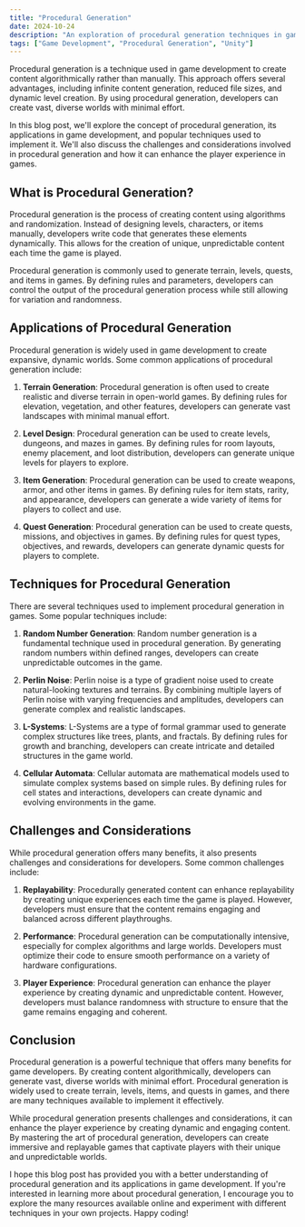 ```yaml
---
title: "Procedural Generation"
date: 2024-10-24
description: "An exploration of procedural generation techniques in game development."
tags: ["Game Development", "Procedural Generation", "Unity"]
---
```


Procedural generation is a technique used in game development to create content algorithmically rather than manually. This approach offers several advantages, including infinite content generation, reduced file sizes, and dynamic level creation. By using procedural generation, developers can create vast, diverse worlds with minimal effort.

In this blog post, we'll explore the concept of procedural generation, its applications in game development, and popular techniques used to implement it. We'll also discuss the challenges and considerations involved in procedural generation and how it can enhance the player experience in games.

## What is Procedural Generation?

Procedural generation is the process of creating content using algorithms and randomization. Instead of designing levels, characters, or items manually, developers write code that generates these elements dynamically. This allows for the creation of unique, unpredictable content each time the game is played.

Procedural generation is commonly used to generate terrain, levels, quests, and items in games. By defining rules and parameters, developers can control the output of the procedural generation process while still allowing for variation and randomness.

## Applications of Procedural Generation

Procedural generation is widely used in game development to create expansive, dynamic worlds. Some common applications of procedural generation include:

1. **Terrain Generation**: Procedural generation is often used to create realistic and diverse terrain in open-world games. By defining rules for elevation, vegetation, and other features, developers can generate vast landscapes with minimal manual effort.

2. **Level Design**: Procedural generation can be used to create levels, dungeons, and mazes in games. By defining rules for room layouts, enemy placement, and loot distribution, developers can generate unique levels for players to explore.

3. **Item Generation**: Procedural generation can be used to create weapons, armor, and other items in games. By defining rules for item stats, rarity, and appearance, developers can generate a wide variety of items for players to collect and use.

4. **Quest Generation**: Procedural generation can be used to create quests, missions, and objectives in games. By defining rules for quest types, objectives, and rewards, developers can generate dynamic quests for players to complete.

## Techniques for Procedural Generation

There are several techniques used to implement procedural generation in games. Some popular techniques include:

1. **Random Number Generation**: Random number generation is a fundamental technique used in procedural generation. By generating random numbers within defined ranges, developers can create unpredictable outcomes in the game.

2. **Perlin Noise**: Perlin noise is a type of gradient noise used to create natural-looking textures and terrains. By combining multiple layers of Perlin noise with varying frequencies and amplitudes, developers can generate complex and realistic landscapes.

3. **L-Systems**: L-Systems are a type of formal grammar used to generate complex structures like trees, plants, and fractals. By defining rules for growth and branching, developers can create intricate and detailed structures in the game world.

4. **Cellular Automata**: Cellular automata are mathematical models used to simulate complex systems based on simple rules. By defining rules for cell states and interactions, developers can create dynamic and evolving environments in the game.

## Challenges and Considerations

While procedural generation offers many benefits, it also presents challenges and considerations for developers. Some common challenges include:

1. **Replayability**: Procedurally generated content can enhance replayability by creating unique experiences each time the game is played. However, developers must ensure that the content remains engaging and balanced across different playthroughs.

2. **Performance**: Procedural generation can be computationally intensive, especially for complex algorithms and large worlds. Developers must optimize their code to ensure smooth performance on a variety of hardware configurations.

3. **Player Experience**: Procedural generation can enhance the player experience by creating dynamic and unpredictable content. However, developers must balance randomness with structure to ensure that the game remains engaging and coherent.

## Conclusion

Procedural generation is a powerful technique that offers many benefits for game developers. By creating content algorithmically, developers can generate vast, diverse worlds with minimal effort. Procedural generation is widely used to create terrain, levels, items, and quests in games, and there are many techniques available to implement it effectively.

While procedural generation presents challenges and considerations, it can enhance the player experience by creating dynamic and engaging content. By mastering the art of procedural generation, developers can create immersive and replayable games that captivate players with their unique and unpredictable worlds.

I hope this blog post has provided you with a better understanding of procedural generation and its applications in game development. If you're interested in learning more about procedural generation, I encourage you to explore the many resources available online and experiment with different techniques in your own projects. Happy coding!

